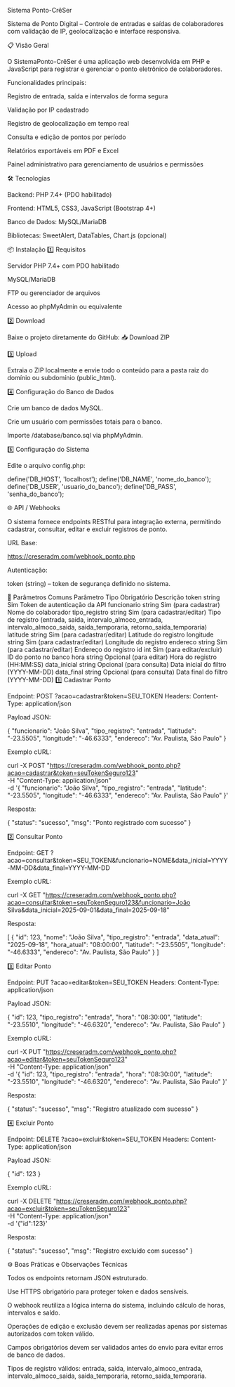Sistema Ponto-CrêSer

Sistema de Ponto Digital – Controle de entradas e saídas de colaboradores com validação de IP, geolocalização e interface responsiva.

📋 Visão Geral

O SistemaPonto-CrêSer é uma aplicação web desenvolvida em PHP e JavaScript para registrar e gerenciar o ponto eletrônico de colaboradores.

Funcionalidades principais:

Registro de entrada, saída e intervalos de forma segura

Validação por IP cadastrado

Registro de geolocalização em tempo real

Consulta e edição de pontos por período

Relatórios exportáveis em PDF e Excel

Painel administrativo para gerenciamento de usuários e permissões

🛠 Tecnologias

Backend: PHP 7.4+ (PDO habilitado)

Frontend: HTML5, CSS3, JavaScript (Bootstrap 4+)

Banco de Dados: MySQL/MariaDB

Bibliotecas: SweetAlert, DataTables, Chart.js (opcional)

📦 Instalação
1️⃣ Requisitos

Servidor PHP 7.4+ com PDO habilitado

MySQL/MariaDB

FTP ou gerenciador de arquivos

Acesso ao phpMyAdmin ou equivalente

2️⃣ Download

Baixe o projeto diretamente do GitHub:
📥 Download ZIP

3️⃣ Upload

Extraia o ZIP localmente e envie todo o conteúdo para a pasta raiz do domínio ou subdomínio (public_html).

4️⃣ Configuração do Banco de Dados

Crie um banco de dados MySQL.

Crie um usuário com permissões totais para o banco.

Importe /database/banco.sql via phpMyAdmin.

5️⃣ Configuração do Sistema

Edite o arquivo config.php:

define('DB_HOST', 'localhost');
define('DB_NAME', 'nome_do_banco');
define('DB_USER', 'usuario_do_banco');
define('DB_PASS', 'senha_do_banco');

🌐 API / Webhooks

O sistema fornece endpoints RESTful para integração externa, permitindo cadastrar, consultar, editar e excluir registros de ponto.

URL Base:

https://creseradm.com/webhook_ponto.php


Autenticação:

token (string) – token de segurança definido no sistema.

🔹 Parâmetros Comuns
Parâmetro	Tipo	Obrigatório	Descrição
token	string	Sim	Token de autenticação da API
funcionario	string	Sim (para cadastrar)	Nome do colaborador
tipo_registro	string	Sim (para cadastrar/editar)	Tipo de registro (entrada, saida, intervalo_almoco_entrada, intervalo_almoco_saida, saida_temporaria, retorno_saida_temporaria)
latitude	string	Sim (para cadastrar/editar)	Latitude do registro
longitude	string	Sim (para cadastrar/editar)	Longitude do registro
endereco	string	Sim (para cadastrar/editar)	Endereço do registro
id	int	Sim (para editar/excluir)	ID do ponto no banco
hora	string	Opcional (para editar)	Hora do registro (HH:MM:SS)
data_inicial	string	Opcional (para consulta)	Data inicial do filtro (YYYY-MM-DD)
data_final	string	Opcional (para consulta)	Data final do filtro (YYYY-MM-DD)
1️⃣ Cadastrar Ponto

Endpoint: POST ?acao=cadastrar&token=SEU_TOKEN
Headers: Content-Type: application/json

Payload JSON:

{
  "funcionario": "João Silva",
  "tipo_registro": "entrada",
  "latitude": "-23.5505",
  "longitude": "-46.6333",
  "endereco": "Av. Paulista, São Paulo"
}


Exemplo cURL:

curl -X POST "https://creseradm.com/webhook_ponto.php?acao=cadastrar&token=seuTokenSeguro123" \
-H "Content-Type: application/json" \
-d '{
  "funcionario": "João Silva",
  "tipo_registro": "entrada",
  "latitude": "-23.5505",
  "longitude": "-46.6333",
  "endereco": "Av. Paulista, São Paulo"
}'


Resposta:

{
  "status": "sucesso",
  "msg": "Ponto registrado com sucesso"
}

2️⃣ Consultar Ponto

Endpoint: GET ?acao=consultar&token=SEU_TOKEN&funcionario=NOME&data_inicial=YYYY-MM-DD&data_final=YYYY-MM-DD

Exemplo cURL:

curl -X GET "https://creseradm.com/webhook_ponto.php?acao=consultar&token=seuTokenSeguro123&funcionario=João Silva&data_inicial=2025-09-01&data_final=2025-09-18"


Resposta:

[
  {
    "id": 123,
    "nome": "João Silva",
    "tipo_registro": "entrada",
    "data_atual": "2025-09-18",
    "hora_atual": "08:00:00",
    "latitude": "-23.5505",
    "longitude": "-46.6333",
    "endereco": "Av. Paulista, São Paulo"
  }
]

3️⃣ Editar Ponto

Endpoint: PUT ?acao=editar&token=SEU_TOKEN
Headers: Content-Type: application/json

Payload JSON:

{
  "id": 123,
  "tipo_registro": "entrada",
  "hora": "08:30:00",
  "latitude": "-23.5510",
  "longitude": "-46.6320",
  "endereco": "Av. Paulista, São Paulo"
}


Exemplo cURL:

curl -X PUT "https://creseradm.com/webhook_ponto.php?acao=editar&token=seuTokenSeguro123" \
-H "Content-Type: application/json" \
-d '{
  "id": 123,
  "tipo_registro": "entrada",
  "hora": "08:30:00",
  "latitude": "-23.5510",
  "longitude": "-46.6320",
  "endereco": "Av. Paulista, São Paulo"
}'


Resposta:

{
  "status": "sucesso",
  "msg": "Registro atualizado com sucesso"
}

4️⃣ Excluir Ponto

Endpoint: DELETE ?acao=excluir&token=SEU_TOKEN
Headers: Content-Type: application/json

Payload JSON:

{
  "id": 123
}


Exemplo cURL:

curl -X DELETE "https://creseradm.com/webhook_ponto.php?acao=excluir&token=seuTokenSeguro123" \
-H "Content-Type: application/json" \
-d '{"id":123}'


Resposta:

{
  "status": "sucesso",
  "msg": "Registro excluído com sucesso"
}

⚙️ Boas Práticas e Observações Técnicas

Todos os endpoints retornam JSON estruturado.

Use HTTPS obrigatório para proteger token e dados sensíveis.

O webhook reutiliza a lógica interna do sistema, incluindo cálculo de horas, intervalos e saldo.

Operações de edição e exclusão devem ser realizadas apenas por sistemas autorizados com token válido.

Campos obrigatórios devem ser validados antes do envio para evitar erros de banco de dados.

Tipos de registro válidos: entrada, saida, intervalo_almoco_entrada, intervalo_almoco_saida, saida_temporaria, retorno_saida_temporaria.
